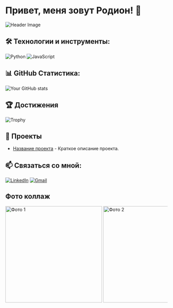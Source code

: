 # Привет, меня зовут Родион! 👋

![Header Image](https://link-to-your-image.com)

## 🛠 Технологии и инструменты:
![Python](https://img.shields.io/badge/-Python-090909?style=for-the-badge&logo=python)
![JavaScript](https://img.shields.io/badge/-JavaScript-090909?style=for-the-badge&logo=javascript)

## 📊 GitHub Статистика:
![Your GitHub stats](https://github-readme-stats.vercel.app/api?username=radik097&show_icons=true&theme=radical)

## 🏆 Достижения
![Trophy](https://github-profile-trophy.vercel.app/?username=radik097&theme=darkhub)

## 🚀 Проекты
- [Название проекта](https://github.com/radik097/projectname) - Краткое описание проекта.

## 📫 Связаться со мной:
[![LinkedIn](https://img.shields.io/badge/-LinkedIn-090909?style=for-the-badge&logo=linkedin)](https://linkedin.com/in/yourprofile)
[![Gmail](https://img.shields.io/badge/-Gmail-090909?style=for-the-badge&logo=gmail)](mailto:youremail@gmail.com)

## Фото коллаж

<div style="overflow-x: auto; white-space: nowrap;">
  <img src="images/image(1).jpg" alt="Фото 1" style="height: 300px;">
  <img src="images/image(2).jpg" alt="Фото 2" style="height: 300px;">
  <img src="images/image(3).jpg" alt="Фото 3" style="height: 300px;">
  <img src="images/image(4).jpg" alt="Фото 3" style="height: 300px;">
  <img src="images/image(5).jpg" alt="Фото 3" style="height: 300px;">
  <img src="images/image(6).jpg" alt="Фото 3" style="height: 300px;">
  <img src="images/image(7).jpg" alt="Фото 3" style="height: 300px;">
  <img src="images/image(8).jpg" alt="Фото 3" style="height: 300px;">
  <img src="images/image(9).jpg" alt="Фото 3" style="height: 300px;">
  <img src="images/image(10).jpg" alt="Фото 3" style="height: 300px;">
</div>
